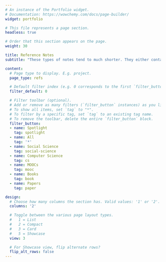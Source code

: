 ```yaml
---
# An instance of the Portfolio widget.
# Documentation: https://wowchemy.com/docs/page-builder/
widget: portfolio

# This file represents a page section.
headless: true

# Order that this section appears on the page.
weight: 30

title: Reference Notes
subtitle: "These types of notes tend to much shorter. They either contain a summary/outline of a reference I find interesting or a collection of quotes from it. Sometimes they might simply include a link to another reference or concept."

content:
  # Page type to display. E.g. project.
  page_type: refs

  # Default filter index (e.g. 0 corresponds to the first `filter_button` instance below).
  filter_default: 0

  # Filter toolbar (optional).
  # Add or remove as many filters (`filter_button` instances) as you like.
  # To show all items, set `tag` to "*".
  # To filter by a specific tag, set `tag` to an existing tag name.
  # To remove the toolbar, delete the entire `filter_button` block.
  filter_button:
  - name: Spotlight
    tag: spotlight
  - name: All
    tag: '*'
  - name: Social Science
    tag: social-science
  - name: Computer Science
    tag: cs
  - name: MOOCs
    tag: mooc
  - name: Books
    tag: book
  - name: Papers
    tag: paper

design:
  # Choose how many columns the section has. Valid values: '1' or '2'.
  columns: '2'

  # Toggle between the various page layout types.
  #   1 = List
  #   2 = Compact
  #   3 = Card
  #   5 = Showcase
  view: 3

  # For Showcase view, flip alternate rows?
  flip_alt_rows: false
---
```

